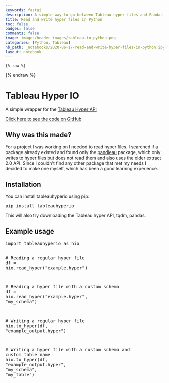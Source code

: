 ```yaml
---
keywords: fastai
description: A simple way to go between Tableau hyper files and Pandas DataFrames
title: Read and write hyper files in Python
toc: false
badges: false
comments: false
image: images/header_images/tableau-to-python.png
categories: [Python, Tableau]
nb_path: _notebooks/2020-06-17-read-and-write-hyper-files-in-python.ipynb
layout: notebook
---
```


<!--
#################################################
### THIS FILE WAS AUTOGENERATED! DO NOT EDIT! ###
#################################################
# file to edit: _notebooks/2020-06-17-read-and-write-hyper-files-in-python.ipynb
-->

<div class="container" id="notebook-container">
        
    {% raw %}
    
<div class="cell border-box-sizing code_cell rendered">

</div>
    {% endraw %}

<div class="cell border-box-sizing text_cell rendered"><div class="inner_cell">
<div class="text_cell_render border-box-sizing rendered_html">
<h1 id="Tableau-Hyper-IO">Tableau Hyper IO<a class="anchor-link" href="#Tableau-Hyper-IO"> </a></h1><p>A simple wrapper for the <a href="https://help.tableau.com/current/api/hyper_api/en-us/index.html">Tableau Hyper API</a></p>
<p><a href="https://github.com/AlexFrid/tableauhyperio">Click here to see the code on GitHub</a></p>

</div>
</div>
</div>
<div class="cell border-box-sizing text_cell rendered"><div class="inner_cell">
<div class="text_cell_render border-box-sizing rendered_html">
<h2 id="Why-was-this-made?">Why was this made?<a class="anchor-link" href="#Why-was-this-made?"> </a></h2><p>For a project I was working on I needed to read hyper files.
I searched if a package already existed and found only the <a href="https://pypi.org/project/pandleau/">pandleau</a> package,
which only writes to hyper files but does not read them and also uses the older extract 2.0 API.
Since I couldn't find any other package that met my needs I decided to make one myself, which has been a good learning experience.</p>

</div>
</div>
</div>
<div class="cell border-box-sizing text_cell rendered"><div class="inner_cell">
<div class="text_cell_render border-box-sizing rendered_html">
<h2 id="Installation">Installation<a class="anchor-link" href="#Installation"> </a></h2><p>You can install tableauhyperio using pip:</p>
<div class="highlight"><pre><span></span>pip install tableauhyperio
</pre></div>
<p>This will also try downloading the Tableau hyper API, tqdm, pandas.</p>
<h2 id="Example-usage">Example usage<a class="anchor-link" href="#Example-usage"> </a></h2><div class="highlight"><pre><span></span><span class="kn">import</span> <span class="nn">tableauhyperio</span> <span class="k">as</span> <span class="nn">hio</span>

<span class="c1"># Reading a regular hyper file</span>
<span class="n">df</span> <span class="o">=</span> <span class="n">hio</span><span class="o">.</span><span class="n">read_hyper</span><span class="p">(</span><span class="s2">&quot;example.hyper&quot;</span><span class="p">)</span>

<span class="c1"># Reading a hyper file with a custom schema</span>
<span class="n">df</span> <span class="o">=</span> <span class="n">hio</span><span class="o">.</span><span class="n">read_hyper</span><span class="p">(</span><span class="s2">&quot;example.hyper&quot;</span><span class="p">,</span> <span class="s2">&quot;my_schema&quot;</span><span class="p">)</span>

<span class="c1"># Writing a regular hyper file</span>
<span class="n">hio</span><span class="o">.</span><span class="n">to_hyper</span><span class="p">(</span><span class="n">df</span><span class="p">,</span> <span class="s2">&quot;example_output.hyper&quot;</span><span class="p">)</span>

<span class="c1"># Writing a hyper file with a custom schema and custom table name</span>
<span class="n">hio</span><span class="o">.</span><span class="n">to_hyper</span><span class="p">(</span><span class="n">df</span><span class="p">,</span> <span class="s2">&quot;example_output.hyper&quot;</span><span class="p">,</span> <span class="s2">&quot;my_schema&quot;</span><span class="p">,</span> <span class="s2">&quot;my_table&quot;</span><span class="p">)</span>
</pre></div>

</div>
</div>
</div>
</div>
 


